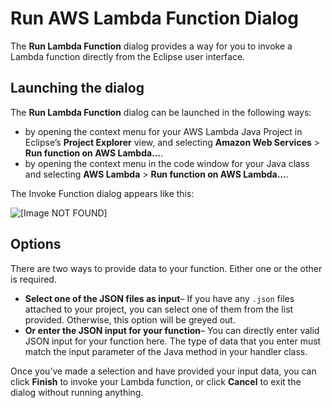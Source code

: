 # Run AWS Lambda Function Dialog<a name="lambda-ref-invoke-function"></a>

The **Run Lambda Function** dialog provides a way for you to invoke a Lambda function directly from the Eclipse user interface\.

## Launching the dialog<a name="launching-the-dialog"></a>

The **Run Lambda Function** dialog can be launched in the following ways:
+ by opening the context menu for your AWS Lambda Java Project in Eclipse’s **Project Explorer** view, and selecting **Amazon Web Services** > **Run function on AWS Lambda…**\.
+ by opening the context menu in the code window for your Java class and selecting **AWS Lambda** > **Run function on AWS Lambda…**\.

The Invoke Function dialog appears like this:

![\[Image NOT FOUND\]](http://docs.aws.amazon.com/toolkit-for-eclipse/v1/user-guide/images/lambda_invoke_function_dialog.png)

## Options<a name="options"></a>

There are two ways to provide data to your function\. Either one or the other is required\.
+  **Select one of the JSON files as input**– If you have any `.json` files attached to your project, you can select one of them from the list provided\. Otherwise, this option will be greyed out\.
+  **Or enter the JSON input for your function**– You can directly enter valid JSON input for your function here\. The type of data that you enter must match the input parameter of the Java method in your handler class\.

Once you’ve made a selection and have provided your input data, you can click **Finish** to invoke your Lambda function, or click **Cancel** to exit the dialog without running anything\.